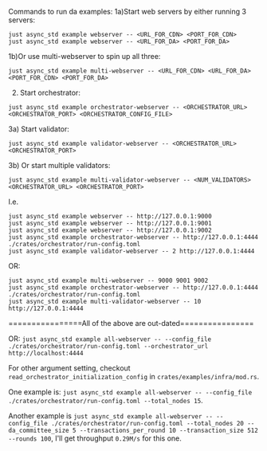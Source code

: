 Commands to run da examples: 
1a)Start web servers by either running 3 servers:
```
just async_std example webserver -- <URL_FOR_CDN> <PORT_FOR_CDN>
just async_std example webserver -- <URL_FOR_DA> <PORT_FOR_DA> 
```

1b)Or use multi-webserver to spin up all three:
```
just async_std example multi-webserver -- <URL_FOR_CDN> <URL_FOR_DA> <PORT_FOR_CDN> <PORT_FOR_DA>
```

2) Start orchestrator:
```
just async_std example orchestrator-webserver -- <ORCHESTRATOR_URL> <ORCHESTRATOR_PORT> <ORCHESTRATOR_CONFIG_FILE> 
```

3a) Start validator:
```
just async_std example validator-webserver -- <ORCHESTRATOR_URL> <ORCHESTRATOR_PORT>
```

3b) Or start multiple validators:
```
just async_std example multi-validator-webserver -- <NUM_VALIDATORS> <ORCHESTRATOR_URL> <ORCHESTRATOR_PORT>
```

I.e.
``` 
just async_std example webserver -- http://127.0.0.1:9000 
just async_std example webserver -- http://127.0.0.1:9001 
just async_std example webserver -- http://127.0.0.1:9002
just async_std example orchestrator-webserver -- http://127.0.0.1:4444 ./crates/orchestrator/run-config.toml 
just async_std example validator-webserver -- 2 http://127.0.0.1:4444
```

OR: 
```
just async_std example multi-webserver -- 9000 9001 9002
just async_std example orchestrator-webserver -- http://127.0.0.1:4444 ./crates/orchestrator/run-config.toml 
just async_std example multi-validator-webserver -- 10 http://127.0.0.1:4444
```

================All of the above are out-dated================

OR:
`just async_std example all-webserver -- --config_file ./crates/orchestrator/run-config.toml --orchestrator_url http://localhost:4444`

For other argument setting, checkout `read_orchestrator_initialization_config` in `crates/examples/infra/mod.rs`.

One example is: `just async_std example all-webserver -- --config_file ./crates/orchestrator/run-config.toml --total_nodes 15`.

Another example is `just async_std example all-webserver -- --config_file ./crates/orchestrator/run-config.toml --total_nodes 20 --da_committee_size 5 --transactions_per_round 10 --transaction_size 512 --rounds 100`, I'll get throughput `0.29M/s` for this one.